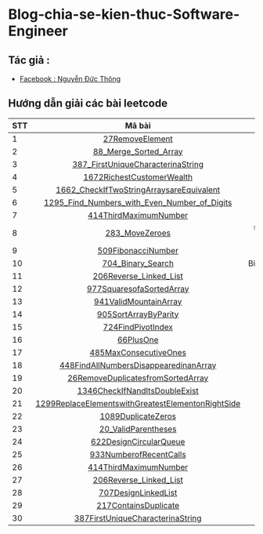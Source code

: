 # Blog-chia-se-kien-thuc-Software-Engineer

## Tác giả :  
- [Facebook : Nguyễn Đức Thông](https://www.facebook.com/1824ttd)

## Hướng dẫn giải các bài leetcode 
|STT          |Mã bài       | Key           |
| :---        |    :----:   |          ---: |
|1            |[27RemoveElement](https://github.com/thong2802/Structure-and-Algrithms/blob/master/src/array/_27RemoveElement.java) |  easy, array  |
|2            |[88_Merge_Sorted_Array](https://github.com/thong2802/Structure-and-Algrithms/blob/master/src/array/_88_Merge_Sorted_Array.java) | easy, array  |
|3   |[387_FirstUniqueCharacterinaString](https://github.com/thong2802/Structure-and-Algrithms/blob/master/src/array/_387_FirstUniqueCharacterinaString.java) |easy, array     |
|4   |[1672RichestCustomerWealth](https://github.com/thong2802/Structure-and-Algrithms/blob/master/src/array/_1672RichestCustomerWealth.java)  |easy, array     |
|5   |[1662_CheckIfTwoStringArraysareEquivalent](https://github.com/thong2802/Structure-and-Algrithms/blob/master/src/array/_1662_CheckIfTwoStringArraysareEquivalent.java)|easy, array  |
|6   |[1295_Find_Numbers_with_Even_Number_of_Digits](https://github.com/thong2802/Structure-and-Algrithms/blob/master/src/array/_1295_Find_Numbers_with_Even_Number_of_Digits.java)|easy, array  |
|7  |[414ThirdMaximumNumber](https://github.com/thong2802/Structure-and-Algrithms/blob/master/src/Sort/_414ThirdMaximumNumber.java)|easy, array    |
|8   |[283_MoveZeroes](https://github.com/thong2802/Structure-and-Algrithms/blob/master/src/Big0/_283_MoveZeroes.java)        |two pointer, recursion     |
|9  |[509FibonacciNumber](https://github.com/thong2802/Structure-and-Algrithms/blob/master/src/Big0/_509FibonacciNumber.java)        |fibonacci     |
|10   |[704_Binary_Search](https://github.com/thong2802/Structure-and-Algrithms/blob/master/src/BinarySearch/_704_Binary_Search.java)        |BinarySearch     |
|11  |[206Reverse_Linked_List](https://github.com/thong2802/Structure-and-Algrithms/blob/master/src/Linked_List/_206Reverse_Linked_List.java)        |Linked List    |
|12   |[977SquaresofaSortedArray](https://github.com/thong2802/Structure-and-Algrithms/blob/master/src/array/_977SquaresofaSortedArray.java)        | Array      |
|13   |[941ValidMountainArray](https://github.com/thong2802/Structure-and-Algrithms/blob/master/src/array/_941ValidMountainArray.java)        | array     |
|14   |[905SortArrayByParity](https://github.com/thong2802/Structure-and-Algrithms/blob/master/src/array/_905SortArrayByParity.java)        | arry     |
|15    |[724FindPivotIndex](https://github.com/thong2802/Structure-and-Algrithms/blob/master/src/array/_724FindPivotIndex.java)        | array     |
|16   | [66PlusOne](https://github.com/thong2802/Structure-and-Algrithms/blob/master/src/array/_66PlusOne.java)        | arry     |
|17   | [485MaxConsecutiveOnes](https://github.com/thong2802/Structure-and-Algrithms/blob/master/src/array/_485MaxConsecutiveOnes.java)        | array     |
|18   | [448FindAllNumbersDisappearedinanArray](https://github.com/thong2802/Structure-and-Algrithms/blob/master/src/array/_448FindAllNumbersDisappearedinanArray.java)        | array     |
|19   | [26RemoveDuplicatesfromSortedArray](https://github.com/thong2802/Structure-and-Algrithms/blob/master/src/array/_26RemoveDuplicatesfromSortedArray.java)        | array    |
|20  | [1346CheckIfNandItsDoubleExist](https://github.com/thong2802/Structure-and-Algrithms/blob/master/src/array/_1346CheckIfNandItsDoubleExist.java)        | array      |
|21   |[1299ReplaceElementswithGreatestElementonRightSide](https://github.com/thong2802/Structure-and-Algrithms/blob/master/src/array/_1299ReplaceElementswithGreatestElementonRightSide.java)        | array     |
|22  |[1089DuplicateZeros](https://github.com/thong2802/Structure-and-Algrithms/blob/master/src/array/_1089DuplicateZeros.java)        | array     |
|23  |[20_ValidParentheses](https://github.com/thong2802/Structure-and-Algrithms/blob/master/src/StackAndQueue/_20_ValidParentheses.java)        | Stack     |
|24  |[622DesignCircularQueue](https://github.com/thong2802/Structure-and-Algrithms/blob/master/src/StackAndQueue/_622DesignCircularQueue.java)        | Queue     |
|25   |[933NumberofRecentCalls](https://github.com/thong2802/Structure-and-Algrithms/blob/master/src/StackAndQueue/_933NumberofRecentCalls.java)        | Queue     |
|26   | [414ThirdMaximumNumber](https://github.com/thong2802/Structure-and-Algrithms/blob/master/src/Sort/_414ThirdMaximumNumber.java)        |Sort    |
|27  |[206Reverse_Linked_List](https://github.com/thong2802/Structure-and-Algrithms/blob/master/src/Linked_List/_206Reverse_Linked_List.java)       | Linked_List     |
|28   |[707DesignLinkedList](https://github.com/thong2802/Structure-and-Algrithms/blob/master/src/Linked_List/_707DesignLinkedList.java)        | Linked_List     |
|29  |[217ContainsDuplicate](https://github.com/thong2802/Structure-and-Algrithms/blob/master/src/HastTable/_217ContainsDuplicate.java)        | Hastset    |
|30  |[387FirstUniqueCharacterinaString](https://github.com/thong2802/Structure-and-Algrithms/blob/master/src/HastTable/_387FirstUniqueCharacterinaString.java)       | hastmap     |

